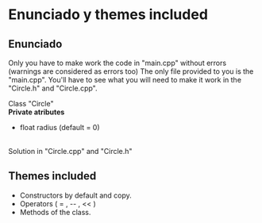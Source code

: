 # Enunciado y themes included

## Enunciado
Only you have to make work the code in "main.cpp" without errors (warnings are considered as errors too)
The only file provided to you is the "main.cpp". You'll have to see what you will need to make it work in the "Circle.h" and "Circle.cpp".
<br>

Class "Circle" <br>
__Private atributes__<br>
- float radius (default = 0)
<br>
Solution in "Circle.cpp" and "Circle.h"

## Themes included

- Constructors by default and copy.
- Operators ( = , -- , << )
- Methods of the class.
